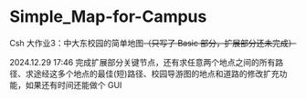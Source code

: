 # Simple_Map-for-Campus
Csh 大作业3：中大东校园的简单地图~~（只写了 Basic 部分，扩展部分还未完成）~~

2024.12.29 17:46 完成扩展部分关键节点，还有求任意两个地点之间的所有路径、求途经这多个地点的最佳(短)路径、校园导游图的地点和道路的修改扩充功能，如果还有时间还能做个 GUI
